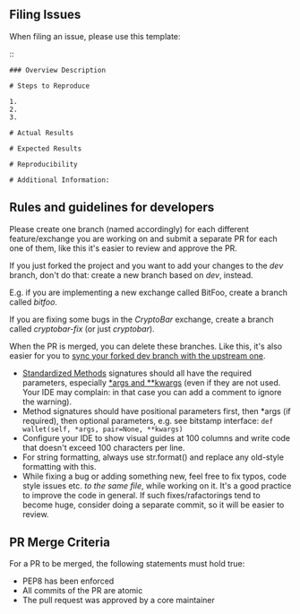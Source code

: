 Filing Issues
-------------

When filing an issue, please use this template:

::

    ### Overview Description

    # Steps to Reproduce

    1.
    2.
    3.

    # Actual Results

    # Expected Results

    # Reproducibility

    # Additional Information:


Rules and guidelines for developers
-----------------------------------

Please create one branch (named accordingly) for each different feature/exchange you are working on and submit a separate PR for each one of them, like this it's easier to review and approve the PR.

If you just forked the project and you want to add your changes to the _dev_ branch, don't do that: create a new branch based on _dev_, instead.

E.g. if you are implementing a new exchange called BitFoo, create a branch called _bitfoo_.

If you are fixing some bugs in the _CryptoBar_ exchange, create a branch called _cryptobar-fix_ (or just _cryptobar_).

When the PR is merged, you can delete these branches. Like this, it's also easier for you to [sync your forked dev branch with the upstream one](https://help.github.com/articles/syncing-a-fork/).

- [Standardized Methods](README.md#user-content-standardized-methods) signatures should all have the required parameters, especially [*args and **kwargs](https://github.com/Crypto-toolbox/bitex/issues/183) (even if they are not used. Your IDE may complain: in that case you can add a comment to ignore the warning).
- Method signatures should have positional parameters first, then *args (if required), then optional parameters, e.g. see bitstamp interface: `def wallet(self, *args, pair=None, **kwargs)`
- Configure your IDE to show visual guides at 100 columns and write code that doesn't exceed 100 characters per line.
- For string formatting, always use str.format() and replace any old-style formatting with this.
- While fixing a bug or adding something new, feel free to fix typos, code style issues etc. _to the same file_, while working on it. It's a good practice to improve the code in general. If such fixes/rafactorings tend to become huge, consider doing a separate commit, so it will be easier to review.


PR Merge Criteria
-----------------

For a PR to be merged, the following statements must hold true:

-  PEP8 has been enforced
-  All commits of the PR are atomic
-  The pull request was approved by a core maintainer
